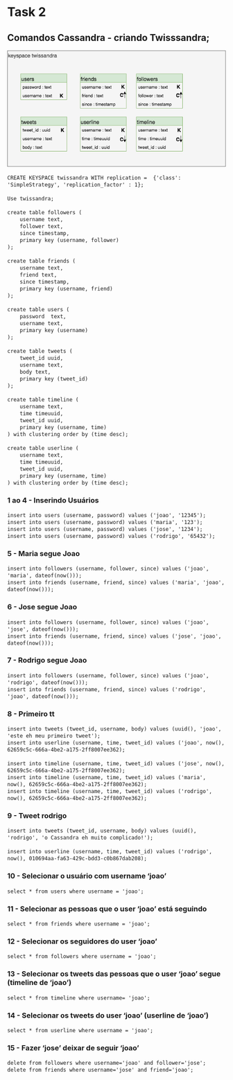 # Task 2
## Comandos Cassandra - criando  Twisssandra;

![Alt text](https://github.com/phRodovalho/Twissandra/blob/main/twissandra_model.png)
```cassandra
CREATE KEYSPACE twissandra WITH replication =  {'class': 'SimpleStrategy', 'replication_factor' : 1};

Use twissandra;

create table followers (
    username text, 
    follower text, 
    since timestamp, 
    primary key (username, follower)
);

create table friends (
    username text, 
    friend text, 
    since timestamp, 
    primary key (username, friend)
);

create table users (
    password  text,
    username text,
    primary key (username)
);

create table tweets (
    tweet_id uuid,
    username text,
    body text,
    primary key (tweet_id)
);

create table timeline (
    username text, 
    time timeuuid, 
    tweet_id uuid, 
    primary key (username, time)
) with clustering order by (time desc);

create table userline (
    username text, 
    time timeuuid, 
    tweet_id uuid, 
    primary key (username, time)
) with clustering order by (time desc);
```
### 1 ao 4 - Inserindo Usuários
```cassandra
insert into users (username, password) values ('joao', '12345');
insert into users (username, password) values ('maria', '123');
insert into users (username, password) values ('jose', '1234');
insert into users (username, password) values ('rodrigo', '65432');
```

### 5  - Maria segue Joao
```cassandra
insert into followers (username, follower, since) values ('joao', 'maria', dateof(now()));
insert into friends (username, friend, since) values ('maria', 'joao', dateof(now()));
```

### 6 - Jose segue Joao
```cassandra
insert into followers (username, follower, since) values ('joao', 'jose', dateof(now()));
insert into friends (username, friend, since) values ('jose', 'joao', dateof(now()));
```

### 7 - Rodrigo segue Joao

```cassandra
insert into followers (username, follower, since) values ('joao', 'rodrigo', dateof(now()));
insert into friends (username, friend, since) values ('rodrigo', 'joao', dateof(now()));
```

### 8 - Primeiro tt

```cassandra
insert into tweets (tweet_id, username, body) values (uuid(), 'joao', 'este eh meu primeiro tweet');
insert into userline (username, time, tweet_id) values ('joao', now(), 62659c5c-666a-4be2-a175-2ff8007ee362);

insert into timeline (username, time, tweet_id) values ('jose', now(), 62659c5c-666a-4be2-a175-2ff8007ee362);
insert into timeline (username, time, tweet_id) values ('maria', now(), 62659c5c-666a-4be2-a175-2ff8007ee362);
insert into timeline (username, time, tweet_id) values ('rodrigo', now(), 62659c5c-666a-4be2-a175-2ff8007ee362);
```

### 9 - Tweet rodrigo

```cassandra
insert into tweets (tweet_id, username, body) values (uuid(), 'rodrigo', 'o Cassandra eh muito complicado!');

insert into userline (username, time, tweet_id) values ('rodrigo', now(), 010694aa-fa63-429c-bdd3-c0b867dab208);
```

### 10 - Selecionar o usuário com  username ‘joao’

```cassandra
select * from users where username = 'joao';
```

### 11 - Selecionar as pessoas que o user ‘joao’ está seguindo

	select * from friends where username = 'joao';

### 12 - Selecionar os seguidores do user ‘joao’

	select * from followers where username = 'joao';

### 13 - Selecionar os tweets das pessoas que o user ‘joao’ segue (timeline de ‘joao’)

	select * from timeline where username= 'joao';

### 14 - Selecionar os tweets do user ‘joao’ (userline de ‘joao’)

	select * from userline where username = 'joao';

### 15 - Fazer ‘jose’ deixar de seguir ‘joao’

	delete from followers where username='joao' and follower='jose';
	delete from friends where username='jose' and friend='joao';
